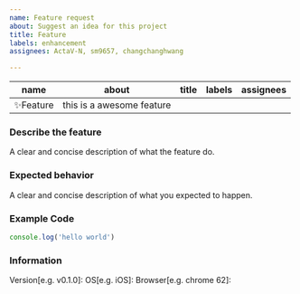 ```yaml
---
name: Feature request
about: Suggest an idea for this project
title: Feature
labels: enhancement
assignees: ActaV-N, sm9657, changchanghwang

---
```


|name|about|title|labels|assignees|
|--|--|--|--|--|
|✨Feature|this is a awesome feature||||

### Describe the feature 
A clear and concise description of what the feature do.

### Expected behavior 
A clear and concise description of what you expected to happen.

### Example Code
```ts
console.log('hello world')
```

### Information
Version[e.g. v0.1.0]:
OS[e.g. iOS]:
Browser[e.g. chrome 62]:
